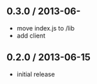 ## 0.3.0 / 2013-06-

  * move index.js to /lib
  * add client

## 0.2.0 / 2013-06-15

  * initial release

